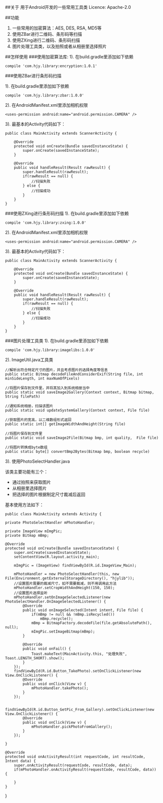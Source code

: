 ##关于
    用于Android开发的一些常用工具类
    Licence: Apache-2.0

##功能
1. 一些常用的加密算法：AES, DES, RSA, MD5等
2. 使用ZBar进行二维码、条形码等扫描
3. 使用ZXing进行二维码、条形码扫描
4. 图片处理工具类，以及拍照或者从相册里选择照片

##怎样使用
###使用加密算法库:
1). 在build.gradle里添加如下依赖

	compile 'com.hjy.library:encryption:1.0.1'

###使用ZBar进行条形码扫描
		
1). 在build.gradle里添加如下依赖

	compile 'com.hjy.library:zbar:1.0.0'	
2). 在AndroidManifest.xml里添加相机权限

	<uses-permission android:name="android.permission.CAMERA" />
3). 最基本的Activity代码如下：

	public class MainActivity extends ScannerActivity {

    	@Override
    	protected void onCreate(Bundle savedInstanceState) {
        	super.onCreate(savedInstanceState);
    	}

    	@Override
    	public void handleResult(Result rawResult) {
        	super.handleResult(rawResult);
        	if(rawResult == null) {
        		//扫描失败
        	} else {
        		//扫描成功
        	}
    	}
	}
		

###使用ZXing进行条形码扫描
1). 在build.gradle里添加如下依赖

	compile 'com.hjy.library:zxing:1.0.0'	
2). 在AndroidManifest.xml里添加相机权限

	<uses-permission android:name="android.permission.CAMERA" />
3). 最基本的Activity代码如下：

	public class MainActivity extends ScannerActivity {

    	@Override
    	protected void onCreate(Bundle savedInstanceState) {
        	super.onCreate(savedInstanceState);
    	}

    	@Override
    	public void handleResult(Result rawResult) {
        	super.handleResult(rawResult);
        	if(rawResult == null) {
        		//扫描失败
        	} else {
        		//扫描成功
        	}
    	}
	}
###图片处理工具类
1). 在build.gradle里添加如下依赖

	compile 'com.hjy.library:imagelibs:1.0.0'
2). ImageUtil.java工具类
	
	//解析出符合特定尺寸的图片，并且考虑图片的选择角度等信息
	public static Bitmap decodeFileAndConsiderExif(String file, int minSideLength, int maxNumOfPixels)
	
	//将图片保存到文件里，并将其加入到系统相册当中
	public static void saveImage2Gallery(Context context, Bitmap bitmap, String filePath)
	
	//通知系统相册，扫描该图片
	public static void updateSystemGallery(Context context, File file)	
	
	//获取图片的宽高，以二维数组形式返回
	public static int[] getImageWidthAndHeight(String file)

	//将图片保存到文件里
	public static void saveImage2File(Bitmap bmp, int quality,  File file)
	
	//将图片转换成byte数组
	public static byte[] convertBmp2Bytes(Bitmap bmp, boolean recycle)


3). 使用PhotoSelectHandler.java
	
该类主要功能有三个：

* 通过拍照来获取图片
* 从相册里选择图片
* 把选择的图片根据制定尺寸裁减后返回

基本使用方法如下：

	public class MainActivity extends Activity {

    private PhotoSelectHandler mPhotoHandler;

    private ImageView mImgPic;
    private Bitmap mBmp;

    @Override
    protected void onCreate(Bundle savedInstanceState) {
        super.onCreate(savedInstanceState);
        setContentView(R.layout.activity_main);

        mImgPic = (ImageView) findViewById(R.id.ImageView_Main);

        mPhotoHandler = new PhotoSelectHandler(this, new File(Environment.getExternalStorageDirectory(), "hjylib"));
        //设置图片需要的裁减尺寸，如不需要裁减，则不用调用此方法
        mPhotoHandler.setCropWidthAndHeight(150, 150);
        //设置图片选择监听
        mPhotoHandler.setOnImageSelectedListener(new PhotoSelectHandler.OnImageSelectedListener() {
            @Override
            public void onImageSelected(Intent intent, File file) {
                if(mBmp != null && !mBmp.isRecycled())
                    mBmp.recycle();
                mBmp = BitmapFactory.decodeFile(file.getAbsolutePath(), null);
                mImgPic.setImageBitmap(mBmp);
            }

            @Override
            public void onFail() {
                Toast.makeText(MainActivity.this, "处理失败", Toast.LENGTH_SHORT).show();
            }
        });
        findViewById(R.id.Button_TakePhoto).setOnClickListener(new View.OnClickListener() {
            @Override
            public void onClick(View v) {
                mPhotoHandler.takePhoto();
            }
        });

        findViewById(R.id.Button_GetPic_From_Gallery).setOnClickListener(new View.OnClickListener() {
            @Override
            public void onClick(View v) {
                mPhotoHandler.pickPhotoFromGallery();
            }
        });

    }

    @Override
    protected void onActivityResult(int requestCode, int resultCode, Intent data) {
        super.onActivityResult(requestCode, resultCode, data);
        if(mPhotoHandler.onActivityResult(requestCode, resultCode, data)) {

        }
    }

}






